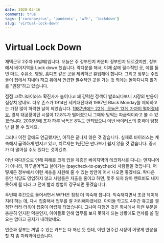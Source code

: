 ```yaml
---
date: 2020-03-16
comments: true
tags: ['coronavirus', 'pandemic', 'wfh', 'lockdown']
slug: 'virtual-lock-down'
---
```


# Virtual Lock Down

재택근무 2주차 (6일째)입니다. 오늘은 주 정부인지 카운티 정부인지 모르겠지만,
정부에서 베이지역을 Lock down 했습니다. 락다운을 해서, 이제 삶에 필수적인 곳,
예를 들면 마트, 주유소, 병원, 홈디포 같은 곳을 제외하곤 휴업해야 합니다. 그리고
정부는 주민들이 집에서 지내야 하고 위에서 언급한 필수적인 곳을 가는 것 외에는
돌아다니지 않기를 "권장"하고 있습니다.

점점 코로나바이러스 확진자가 늘어나고 꽤 강력한 정책이 발효되다보니 시장의
반응이 심상치 않네요. 다우 존스가 1914년 세계대전때와 1987년 Black Monday를
제외하고는 가장 많이 하락한 날이 되었습니다. [1987년에는 22%, 오늘은 13% 가까이
떨어졌네요.][dow-jones-loss] 경제 대공황이던 시절이 12.8%가 떨어졌으니 그때와
맞먹는 파급력이라고 볼 수 있겠습니다. 2008년에 조차 하루 낙폭은 8%도 안되었으니
이번 바이러스의 충격이 엄청난 걸 볼 수 있네요.

[dow-jones-loss]: https://us.spindices.com/indexology/djia-and-sp-500/sizzlers-and-fizzlers

그러나 이전 글에도 언급했지만, 아직은 끝나지 않은 것 같습니다. 실제로 바이러스는
계속해서 급격하게 번지고 있고, 치료제는 1년간은 만나보기 쉽지 않을 것 같습니다.
증시가 더 떨어질 수도 있다는 것이겠죠.

이번 락다운으로 인해 피해를 크게 입을 계층은 베이지역의 테크회사를 다니는
엔지니어가 아니라, 하루벌어먹고 살아가는 (paycheck-to-paycheck) 사람들일
것입니다. 어떻게든 정부에서 이런 계층을 지원해 줄 수 있는 방안이 어서 나오면
좋겠네요. 락다운 동안 식당도 영업하지 않고 사람들은 지출을 줄이고 하면, 몇주
되지 않아 렌트비도 내지 못하게 될 터라 그 전에 빨리 방법이 강구되면 좋겠습니다.

두번째 주간으로 들어서면서 WFH은 점점 더 익숙해 집니다. 익숙해지면서 조금
헤이해지려 하는 데, 다시 집중해서 업무를 잘 처리해야겠네요. 아이들 학교도 4주간
휴교를 결정한 터라 더욱이 집중이 어렵게 되었습니다. 그나마 다행인 것은 회사에서
이런 부분을 충분히 인지한 덕분인지, 아이들로 인해 업무를 보지 못하게 되는
상황에도 연차를 쓸 필요는 없다고 공지가 내려왔네요.

연준과 정부는 꺼낼 수 있는 카드는 다 꺼낸 듯 한데, 이번 한주간 시장이 어떻게
반응을 할 지 좀 지켜봐야겠습니다.
